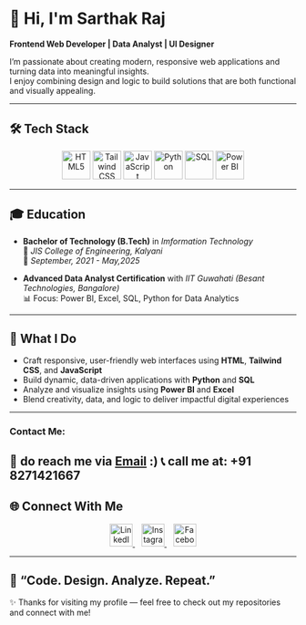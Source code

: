 
# 👋 Hi, I'm Sarthak Raj

**Frontend Web Developer | Data Analyst | UI Designer**

I’m passionate about creating modern, responsive web applications and turning data into meaningful insights.  
I enjoy combining design and logic to build solutions that are both functional and visually appealing.

---

## 🛠️ Tech Stack  

<p align="center">
  <!-- Frontend -->
  <img src="https://cdn.jsdelivr.net/gh/devicons/devicon/icons/html5/html5-original.svg" alt="HTML5" width="50" height="50"/>
  <img src="https://www.vectorlogo.zone/logos/tailwindcss/tailwindcss-icon.svg" alt="Tailwind CSS" width="50" height="50"/>
  <img src="https://cdn.jsdelivr.net/gh/devicons/devicon/icons/javascript/javascript-original.svg" alt="JavaScript" width="50" height="50"/>
  
  <!-- Backend & Programming -->
  <img src="https://cdn.jsdelivr.net/gh/devicons/devicon/icons/python/python-original.svg" alt="Python" width="50" height="50"/>
  <img src="https://cdn.jsdelivr.net/gh/devicons/devicon/icons/mysql/mysql-original.svg" alt="SQL" width="50" height="50"/>
  
  <!-- Analytics -->
  <img src="https://upload.wikimedia.org/wikipedia/commons/c/cf/New_Power_BI_Logo.svg" alt="Power BI" width="50" height="50"/>
</p>

---

## 🎓 Education  

- **Bachelor of Technology (B.Tech)** in *Imformation Technology*  
  📍 *JIS College of Engineering, Kalyani*  
  📆 *September, 2021 - May,2025*  

- **Advanced Data Analyst Certification** with *IIT Guwahati (Besant Technologies, Bangalore)*  
  📊 Focus: Power BI, Excel, SQL, Python for Data Analytics

---

## 🚀 What I Do  
- Craft responsive, user-friendly web interfaces using **HTML**, **Tailwind CSS**, and **JavaScript**  
- Build dynamic, data-driven applications with **Python** and **SQL**  
- Analyze and visualize insights using **Power BI** and **Excel**  
- Blend creativity, data, and logic to deliver impactful digital experiences  

---

### Contact Me:
📧 do reach me via [Email](mailto:sarthakraj744@gmail.com) :)
📞 call me at: +91 8271421667
---

## 🌐 Connect With Me  

<p align="center">
  <a href="https://www.linkedin.com/in/sarthak-raj08/" target="_blank">
    <img src="https://cdn.jsdelivr.net/gh/devicons/devicon/icons/linkedin/linkedin-original.svg" alt="LinkedIn" width="40" height="40"/>
  </a>
  &nbsp;&nbsp;
  <a href="https://www.instagram.com/i_am_sarthak_sahil/" target="_blank">
    <img src="https://upload.wikimedia.org/wikipedia/commons/a/a5/Instagram_icon.png" alt="Instagram" width="40" height="40"/>
  </a>
  &nbsp;&nbsp;
  <a href="https://www.facebook.com/sarthak.sahil.08" target="_blank">
    <img src="https://cdn.jsdelivr.net/gh/devicons/devicon/icons/facebook/facebook-original.svg" alt="Facebook" width="40" height="40"/>
  </a>
</p>

---

## 💬 “Code. Design. Analyze. Repeat.”  

✨ Thanks for visiting my profile — feel free to check out my repositories and connect with me!




